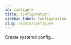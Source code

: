 ```yaml
---
id: configure
title: Configuration
sidebar_label: Configuration
slug: /admin/configure
---
```


Create systemd config...
